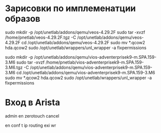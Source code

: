 # Зарисовки по имплеменатции образов

sudo mkdir -p /opt/unetlab/addons/qemu/veos-4.29.2F
sudo tar -xvzf /home/pnetlab/veos-4.29.2F.tgz -C /opt/unetlab/addons/qemu/veos-4.29.2F
cd /opt/unetlab/addons/qemu/veos-4.29.2F
sudo mv *.qcow2 hda.qcow2
sudo /opt/unetlab/wrappers/unl_wrapper -a fixpermissions



sudo mkdir -p /opt/unetlab/addons/qemu/vios-adventerprisek9-m.SPA.159-3.M6
sudo tar -xvzf /home/pnetlab/vios-adventerprisek9-m.SPA.159-3.M6.tgz -C /opt/unetlab/addons/qemu/vios-adventerprisek9-m.SPA.159-3.M6
cd /opt/unetlab/addons/qemu/vios-adventerprisek9-m.SPA.159-3.M6
sudo mv *.qcow2 hda.qcow2
sudo /opt/unetlab/wrappers/unl_wrapper -a fixpermissions


# Вход в Arista

admin
en
zerotouch cancel

en
conf t
ip routing
exi
wr




